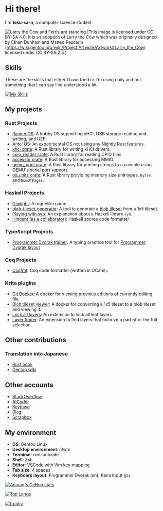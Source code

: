 # Hi there!

I'm **toku-sa-n**, a computer science student.

![Larry the Cow and Ferris are standing](https://github.com/toku-sa-n/toku-sa-n/assets/42336339/365c38bd-7037-4b80-acd4-984a6f6f0e67)
(This image is licensed under CC BY-SA 4.0. It is an adoption of Larry the Cow which was originally designed by Ethan Dunham and Matteo Pescarin (https://wiki.gentoo.org/wiki/Project:Artwork/Artwork#Larry_the_Cow) licensed under CC BY-SA 2.5.)
## Skills

These are the skills that either I have tried or I'm using daily and not something that I can say I've understood a bit.

[![My Skills](https://skillicons.dev/icons?i=bash,c,cpp,css,docker,git,github,go,haskell,html,js,latex,linux,md,nextjs,ocaml,py,react,regex,rust,ts,vim,vscode)](https://skillicons.dev)

## My projects

### Rust Projects
- [Ramen OS](https://github.com/toku-sa-n/ramen): A hobby OS supporting xHCI, USB storage reading and writing, and UEFI.
- [Antei OS](https://github.com/toku-sa-n/antei): An experimental OS not using any Nightly Rust features.
- [xhci crate](https://github.com/rust-osdev/xhci): A Rust library for writing xHCI drivers.
- [cpio_reader crate](https://github.com/toku-sa-n/cpio_reader): A Rust library for reading CPIO files.
- [accessor crate](https://github.com/toku-sa-n/accessor): A Rust library for accessing MMIO.
- [qemu_print crate](https://github.com/toku-sa-n/qemu_print): A Rust library for printing strings to a console using QEMU's serial port support.
- [os_units crate](https://github.com/toku-sa-n/os_units): A Rust library providing memory size unit types, `Bytes` and `NumOfPages`.

### Haskell Projects
- [Gimlight](https://github.com/toku-sa-n/gimlight): A roguelike game.
- [blob-tileset-generator](https://github.com/toku-sa-n/blob-tileset-generator): A tool to generate a [blob tileset](http://www.cr31.co.uk/stagecast/wang/blob.html) from a 1x5 tileset.
- [Playing with syb](https://github.com/toku-sa-n/playing-with-syb): An explanation about a Haskell library `syb`.
- [HIndent (as a collaborator)](https://github.com/mihaimaruseac/hindent): Haskell source code formatter

### TypeScript Projects
- [Programmer Dvorak trainer](https://github.com/toku-sa-n/programmer-dvorak-trainer): A typing practice tool for [Programmer Dvorak layout](https://www.kaufmann.no/roland/dvorak/)

### Coq Projects
- [Coqfmt](https://github.com/toku-sa-n/coqfmt): Coq code formatter (written in OCaml).

### Krita plugins
- [Git Docker](https://github.com/toku-sa-n/Krita-git-docker): A docker for viewing previous editions of currently editing file.
- [Blob tileset viewer](https://github.com/toku-sa-n/Krita-blob-tileset-viewer): A docker for converting a 1x5 tileset to a blob tileset and viewing it.
- [Lock all layers](https://github.com/toku-sa-n/Krita-lock-all-layers): An extension to lock all leaf layers.
- [Layer finder](https://github.com/toku-sa-n/Krita-layer-finder): An extension to find layers that colorize a part of or the full selection.

## Other contributions

### Translation into Japanese
- [Rust book](https://github.com/rust-lang-ja/book-ja/pulls?q=is%3Apr+author%3A%40me+)
- [Gentoo wiki](https://wiki.gentoo.org/wiki/User:Toku)

## Other accounts
- [StackOverflow](https://stackoverflow.com/users/13132898/toku-sa-n)
- [AtCoder](https://atcoder.jp/users/toku_san)
- [Keybase](https://keybase.io/toku_san/)
- [Blog](https://tokuchan3515.hatenablog.com/)
- [Scrapbox](https://scrapbox.io/toku-san/)

## My environment
- **OS**: Gentoo Linux
- **Desktop environment**: i3wm
- **Terminal**: rxvt-unicode
- **Shell**: Zsh
- **Editor**: VSCode with Vim key-mapping
- **Tab size**: 4 spaces
- **Keyboard layout**: Programmer Dvorak (en), Kana Input (ja)

[![Anurag's GitHub stats](https://github-readme-stats.vercel.app/api?username=toku-sa-n)](https://github.com/anuraghazra/github-readme-stats)

[![Top Langs](https://github-readme-stats.vercel.app/api/top-langs/?username=toku-sa-n&show_icons=true&theme=radical)](https://github.com/anuraghazra/github-readme-stats)

[![trophy](https://github-profile-trophy.vercel.app/?username=ryo-ma)](https://github.com/ryo-ma/github-profile-trophy)
<!--
**toku-sa-n/toku-sa-n** is a ✨ _special_ ✨ repository because its `README.md` (this file) appears on your GitHub profile.

Here are some ideas to get you started:

- 🔭 I’m currently working on ...
- 🌱 I’m currently learning ...
- 👯 I’m looking to collaborate on ...
- 🤔 I’m looking for help with ...
- 💬 Ask me about ...
- 📫 How to reach me: ...
- 😄 Pronouns: ...
- ⚡ Fun fact: ...
-->
